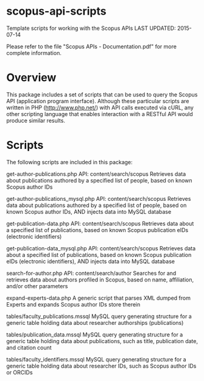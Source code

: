 # scopus-api-scripts
Template scripts for working with the Scopus APIs
LAST UPDATED: 2015-07-14

Please refer to the file "Scopus APIs - Documentation.pdf" for more complete information.

# Overview
This package includes a set of scripts that can be used to query the Scopus API (application program interface). Although these particular scripts are written in PHP (http://www.php.net/) with API calls executed via cURL, any other scripting language that enables interaction with a RESTful API would produce similar results.

# Scripts
The following scripts are included in this package:

  get-author-publications.php
    API: content/search/scopus
    Retrieves data about publications authored by a specified list of people, based on known Scopus author IDs

  get-author-publications_mysql.php
    API: content/search/scopus
    Retrieves data about publications authored by a specified list of people, based on known Scopus author IDs,
    AND injects data into MySQL database

  get-publication-data.php
    API: content/search/scopus
    Retrieves data about a specified list of publications, based on known Scopus publication eIDs (electronic identifiers)

  get-publication-data_mysql.php
    API: content/search/scopus
    Retrieves data about a specified list of publications, based on known Scopus publication eIDs (electronic identifiers),
    AND injects data into MySQL database

  search-for-author.php
    API: content/search/author
    Searches for and retrieves data about authors profiled in Scopus, based on name, affiliation, and/or other parameters

  expand-experts-data.php
    A generic script that parses XML dumped from Experts and expands Scopus author IDs 
    store therein
  
  tables/faculty_publications.mssql
  	MySQL query generating structure for a generic table holding data about
  	researcher authorships (publications)
  		  
  tables/publication_data.mssql
  	MySQL query generating structure for a generic table holding data about 
    publications, such as title, publication date, and citation count
  		  
  tables/faculty_identifiers.mssql
  	MySQL query generating structure for a generic table holding data about 
	  researcher IDs, such as Scopus author IDs or ORCIDs

